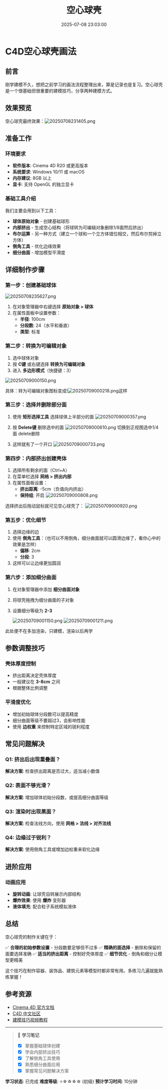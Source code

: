 ﻿---
title: 空心球壳
date: 2025-07-08 23:03:00
tags:
  - C4D
categories:
  - 技术分享
  - C4D
cover: http://img.upoorcake.cn/upoorcake/202507172208430.jpg
description: 把之前学习过的C4D过程重新整理，也是再复习一遍，yes
---

# C4D空心球壳画法

## 前言

刚学建模不久，想把之前学习的画法流程整理出来，算是记录也是复习。空心球壳是一个很基础但很重要的建模技巧，分享两种建模方式。

## 效果预览

空心球壳最终效果：![20250708231405.png](http://img.upoorcake.cn/upoorcake/20250708231405.png)


## 准备工作

### 环境要求
- **软件版本**: Cinema 4D R20 或更高版本
- **系统要求**: Windows 10/11 或 macOS
- **内存建议**: 8GB 以上
- **显卡**: 支持 OpenGL 的独立显卡



### 基础工具介绍
我们主要会用到以下工具：
- **球体原始对象** - 创建基础球形
- **内部挤出** - 生成空心结构（将球转为可编辑对象删除1/8面然后挤出）
- **布尔运算** - 另一种方式（建立一个球和一个立方体错位相交，然后布尔剪掉立方体）
- **倒角工具** - 优化边缘效果
- **细分曲面** - 增加模型平滑度


## 详细制作步骤

### 第一步：创建基础球体

![20250708235627.png](http://img.upoorcake.cn/upoorcake/202507172139002.png)

1. 在对象管理器中右键选择 **原始对象 > 球体**
2. 在属性面板中设置参数：
   - **半径**: 100cm
   - **分段数**: 24（水平和垂直）
   - **类型**: 标准

### 第二步：转换为可编辑对象
1. 选中球体对象
2. 按 **C键** 或右键选择 **转换为可编辑对象**
3. 进入 **多边形模式**（快捷键：3）

![20250709000150.png](http://img.upoorcake.cn/upoorcake/202507172140812.png)

具体：转为可编辑对象图标变成!![20250709000218.png](http://img.upoorcake.cn/upoorcake/202507172141563.png)这样
### 第三步：选择并删除部分面
1. 使用 **矩形选择工具** 选择球体上半部分的面
   ![20250709000357.png](http://img.upoorcake.cn/upoorcake/202507172142291.png)
    
2. 按 **Delete键** 删除选中的面
	![20250709000610.png](http://img.upoorcake.cn/upoorcake/202507172143212.png)
	切换到正视图选中1/4面 delete删除
3. 这样就有了一个开口
	![20250709000733.png](http://img.upoorcake.cn/upoorcake/202507172143244.png)

### 第四步：内部挤出创建壳体
1. 选择所有剩余的面（Ctrl+A）
2. 在菜单栏选择 **网格 > 挤出内部**
3. 在属性面板设置：
   - **挤出距离**: -5cm（负值向内挤出）
   - **保持组**: 开启
 ![20250709000808.png](http://img.upoorcake.cn/upoorcake/202507172144107.png)

选择挤出后拖动鼠标就可见空心球壳了：
![20250709000920.png](http://img.upoorcake.cn/upoorcake/202507172145636.png)


### 第五步：优化细节
1. 选择边缘的边
2. 使用 **倒角工具**：（也可以不用倒角，细分曲面就可以圆滑边缘了，看你心中的效果是怎样）
   - **偏移**: 2cm
   - **分段**: 3
3. 这样可以让边缘更加圆润

### 第六步：添加细分曲面
1. 在对象管理器中添加 **细分曲面对象**
2. 将球壳拖拽为细分曲面的子对象
3. 设置细分等级为 **2-3**

	![20250709001150.png](http://img.upoorcake.cn/upoorcake/202507172145606.png)
   ![20250709001211.png](http://img.upoorcake.cn/upoorcake/202507172159701.png)


此处便不在多加渲染，只建模，渲染以后再学


## 参数调整技巧

### 壳体厚度控制
- 挤出距离决定壳体厚度
- 一般建议在 **3-8cm** 之间
- 根据整体比例调整

### 平滑度优化
- 增加初始球体分段数可以提高精度
- 细分曲面等级不要超过3，会影响性能
- 使用 **边权重** 来控制特定区域的锐利程度

## 常见问题解决

### Q1: 挤出后出现重叠面？
**解决方案**: 检查挤出距离是否过大，适当减小数值

### Q2: 表面不够光滑？
**解决方案**: 增加球体初始分段数，或提高细分曲面等级

### Q3: 渲染时出现黑面？
**解决方案**: 检查法线方向，使用 **网格 > 法线 > 对齐法线**

### Q4: 边缘过于锐利？
**解决方案**: 使用倒角工具或增加边权重来软化边缘

## 进阶应用

### 动画应用
- **旋转动画**: 让球壳自转展示内部结构
- **爆炸效果**: 使用 **爆炸** 变形器
- **液体填充**: 配合粒子系统模拟液体

## 总结

空心球壳的制作关键在于：

✅ **合理的初始参数设置** - 分段数要足够但不过多
✅ **精确的面选择** - 删除和保留的面要选择准确
✅ **适当的挤出距离** - 控制好壳体厚度
✅ **细节优化** - 倒角和细分让模型更精美

这个技巧在制作容器、装饰品、建筑元素等模型时都非常有用。多练习几遍就能熟练掌握！

## 参考资源

- [Cinema 4D 官方文档](https://help.maxon.net/)
- [C4D 中文社区](https://c4dsky.com/)
- [建模技巧视频教程](https://www.bilibili.com/video/BV1FV411d7bJ/)

---

> 📝 **学习笔记**
> - [x] 掌握基础球体创建
> - [x] 学会内部挤出技巧  
> - [x] 了解倒角工具使用
> - [x] 熟悉细分曲面应用
> - [x] 掌握常见问题解决方案

**学习状态**: 已完成
**难度等级**: ⭐☆☆☆☆ (初级)
**预计学习时间**: 10分钟

